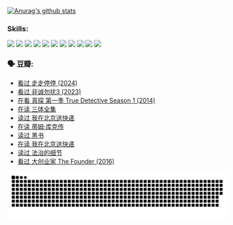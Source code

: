
[![Anurag's github stats](https://github-readme-stats.vercel.app/api?username=w940853815)](https://github.com/anuraghazra/github-readme-stats)

### Skills:

<code><img height="32" src="https://cdn.jsdelivr.net/npm/simple-icons@v5/icons/python.svg"></code>
<code><img height="32" src="https://cdn.jsdelivr.net/npm/simple-icons@v5/icons/javascript.svg"></code>
<code><img height="32" src="https://cdn.jsdelivr.net/npm/simple-icons@v5/icons/django.svg"></code>
<code><img height="32" src="https://cdn.jsdelivr.net/npm/simple-icons@v5/icons/flask.svg"></code>
<code><img height="32" src="https://cdn.jsdelivr.net/npm/simple-icons@v5/icons/vuetify.svg"></code>
<code><img height="32" src="https://cdn.jsdelivr.net/npm/simple-icons@v5/icons/git.svg"></code>
<code><img height="32" src="https://cdn.jsdelivr.net/npm/simple-icons@v5/icons/docker.svg"></code>
<code><img height="32" src="https://cdn.jsdelivr.net/npm/simple-icons@v5/icons/postgresql.svg"></code>
<code><img height="32" src="https://cdn.jsdelivr.net/npm/simple-icons@v5/icons/elasticsearch.svg"></code>
<code><img height="32" src="https://cdn.jsdelivr.net/npm/simple-icons@v5/icons/macos.svg"></code>
<code><img height="32" src="https://cdn.jsdelivr.net/npm/simple-icons@v5/icons/linux.svg"></code>

### 🗣 豆瓣:

<!-- DOUBAN-ACTIVITIES:START -->
- [看过 走走停停‎ (2024)](https://www.douban.com/people/136069238/status/4684430230/?_i=24076951)
- [看过 非诚勿扰3‎ (2023)](https://www.douban.com/people/136069238/status/4676324100/?_i=24076951)
- [在看 真探 第一季 True Detective Season 1‎ (2014)](https://www.douban.com/people/136069238/status/4673382852/?_i=24076951)
- [在读 三体全集](https://www.douban.com/people/136069238/status/4672842521/?_i=24076951)
- [读过 我在北京送快递](https://www.douban.com/people/136069238/status/4672842036/?_i=24076951)
- [在读 蒂姆·库克传](https://www.douban.com/people/136069238/status/4663517053/?_i=24076951)
- [读过 黑书](https://www.douban.com/people/136069238/status/4663516022/?_i=24076951)
- [在读 我在北京送快递](https://www.douban.com/people/136069238/status/4658098365/?_i=24076951)
- [读过 法治的细节](https://www.douban.com/people/136069238/status/4657347558/?_i=24076951)
- [看过 大创业家 The Founder‎ (2016)](https://www.douban.com/people/136069238/status/4649667693/?_i=24076951)
<!-- DOUBAN-ACTIVITIES:END -->


![Snake animation](https://raw.githubusercontent.com/w940853815/w940853815/output/github-contribution-grid-snake.svg)

<!--
**w940853815/w940853815** is a ✨ _special_ ✨ repository because its `README.md` (this file) appears on your GitHub profile.

Here are some ideas to get you started:

- 🔭 I’m currently working on ...
- 🌱 I’m currently learning ...
- 👯 I’m looking to collaborate on ...
- 🤔 I’m looking for help with ...
- 💬 Ask me about ...
- 📫 How to reach me: ...
- 😄 Pronouns: ...
- ⚡ Fun fact: ...
-->
